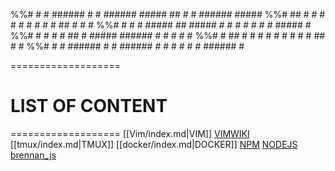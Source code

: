 %%#	  #    # ###### #    # ###### #####    ##   #    # ###### #####
%%#	  ##   # #       #  #  #      #    #  #  #  ##   # #        #
%%#	  # #  # #####    ##   #####  #    # #    # # #  # #####    #
%%#	  #  # # #        ##   #      #####  ###### #  # # #        #
%%#	  #   ## #       #  #  #      #   #  #    # #   ## #        #
%%#	  #    # ###### #    # ###### #    # #    # #    # ######   #

===================
# LIST OF CONTENT
===================
[[Vim/index.md|VIM]]
[VIMWIKI](VIMWIKI)
[[tmux/index.md|TMUX]]
[[docker/index.md|DOCKER]]
[NPM](NPM)
[NODEJS](NODEJS)
[brennan_js](brennan_js_style)
